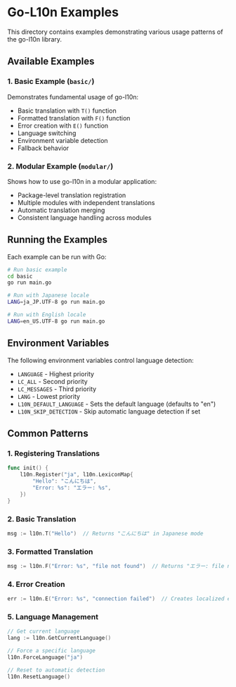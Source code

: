 # Go-L10n Examples

This directory contains examples demonstrating various usage patterns of the go-l10n library.

## Available Examples

### 1. Basic Example (`basic/`)
Demonstrates fundamental usage of go-l10n:
- Basic translation with `T()` function
- Formatted translation with `F()` function
- Error creation with `E()` function
- Language switching
- Environment variable detection
- Fallback behavior

### 2. Modular Example (`modular/`)
Shows how to use go-l10n in a modular application:
- Package-level translation registration
- Multiple modules with independent translations
- Automatic translation merging
- Consistent language handling across modules

## Running the Examples

Each example can be run with Go:

```bash
# Run basic example
cd basic
go run main.go

# Run with Japanese locale
LANG=ja_JP.UTF-8 go run main.go

# Run with English locale
LANG=en_US.UTF-8 go run main.go
```

## Environment Variables

The following environment variables control language detection:
- `LANGUAGE` - Highest priority
- `LC_ALL` - Second priority
- `LC_MESSAGES` - Third priority
- `LANG` - Lowest priority
- `L10N_DEFAULT_LANGUAGE` - Sets the default language (defaults to "en")
- `L10N_SKIP_DETECTION` - Skip automatic language detection if set

## Common Patterns

### 1. Registering Translations
```go
func init() {
    l10n.Register("ja", l10n.LexiconMap{
        "Hello": "こんにちは",
        "Error: %s": "エラー: %s",
    })
}
```

### 2. Basic Translation
```go
msg := l10n.T("Hello")  // Returns "こんにちは" in Japanese mode
```

### 3. Formatted Translation
```go
msg := l10n.F("Error: %s", "file not found")  // Returns "エラー: file not found" in Japanese mode
```

### 4. Error Creation
```go
err := l10n.E("Error: %s", "connection failed")  // Creates localized error
```

### 5. Language Management
```go
// Get current language
lang := l10n.GetCurrentLanguage()

// Force a specific language
l10n.ForceLanguage("ja")

// Reset to automatic detection
l10n.ResetLanguage()
```